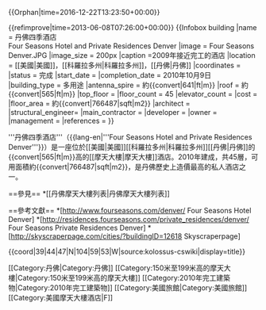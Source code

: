 {{Orphan|time=2016-12-22T13:23:50+00:00}}

{{refimprove|time=2013-06-08T07:26:00+00:00}}
{{Infobox building
|name               = 丹佛四季酒店<br />
Four Seasons Hotel and Private Residences Denver
|image              = Four Seasons Denver.JPG
|image_size         = 200px
|caption            =2009年接近完工的酒店
|location           = [[美國|美國]]，[[科羅拉多州|科羅拉多州]]，[[丹佛|丹佛]]
|coordinates        =
|status             = 完成
|start_date         =
|completion_date    = 2010年10月9日
|building_type      = 多用途
|antenna_spire      = 約{{convert|641|ft|m}}
|roof               = 約{{convert|565|ft|m}}
|top_floor          =
|floor_count        = 45
|elevator_count     =
|cost               =
|floor_area         = 約{{convert|766487|sqft|m2}}
|architect          =
|structural_engineer=
|main_contractor    =
|developer          =
|owner              =
|management         =
|references         =
}}

'''丹佛四季酒店'''（{{lang-en|'''Four Seasons Hotel and Private Residences Denver'''}}）是一座位於[[美國|美國]][[科羅拉多州|科羅拉多州]][[丹佛|丹佛]]的{{convert|565|ft|m}}高的[[摩天大樓|摩天大樓]]酒店。2010年建成，共45層，可用面積約{{convert|766487|sqft|m2}}，是丹佛歷史上造價最高的私人酒店之一。

==參見==
*[[丹佛摩天大樓列表|丹佛摩天大樓列表]]

==參考文獻==
*[http://www.fourseasons.com/denver/ Four Seasons Hotel Denver]
*[http://residences.fourseasons.com/private_residences/denver/ Four Seasons Private Residences Denver]
*[http://skyscraperpage.com/cities/?buildingID=12618 Skyscraperpage]

{{coord|39|44|47|N|104|59|53|W|source:kolossus-cswiki|display=title}}

[[Category:丹佛|Category:丹佛]]
[[Category:150米至199米高的摩天大樓|Category:150米至199米高的摩天大樓]]
[[Category:2010年完工建築物|Category:2010年完工建築物]]
[[Category:美國旅館|Category:美國旅館]]
[[Category:美國摩天大樓酒店|F]]